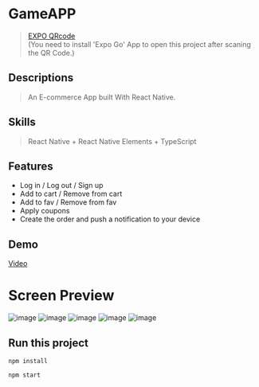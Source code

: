 # GameAPP
 > [EXPO QRcode](https://expo.io/@finnosamu/GameApp)       
 (You need to install 'Expo Go' App to open this project after scaning the QR Code.)  

## Descriptions
> An E-commerce App built With React Native.

## Skills
> React Native + React Native Elements + TypeScript
## Features
* Log in / Log out / Sign up  
* Add to cart / Remove from cart 
* Add to fav / Remove from fav
* Apply coupons
* Create the order and push a notification to your device 

## Demo
[Video](https://streamable.com/j229ge)
# Screen Preview
![image](https://github.com/owllion/Styled-component-practice/blob/main/home.png)
![image](https://github.com/owllion/Styled-component-practice/blob/main/itemdetail.png)
![image](https://github.com/owllion/Styled-component-practice/blob/main/cart.png)
![image](https://github.com/owllion/Styled-component-practice/blob/main/checkout.png)
![image](https://github.com/owllion/Styled-component-practice/blob/main/orderdetail.png)

## Run this project
```
npm install

npm start
```

